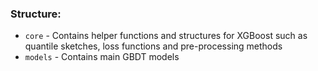 ### Structure:

* ``core`` - Contains helper functions and structures for XGBoost such as quantile sketches, loss functions and pre-processing methods
* ``models`` - Contains main GBDT models